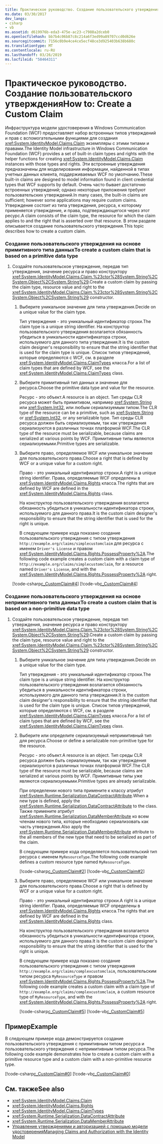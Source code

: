 ```yaml
---
title: Практическое руководство. Создание пользовательского утверждения
ms.date: 03/30/2017
dev_langs:
- csharp
- vb
ms.assetid: d619976b-eda3-475e-ac23-c7988a2dceb0
ms.openlocfilehash: bb7b4c06b87c8c214a6f3ed99a89707ccd0d626e
ms.sourcegitcommit: 7156c0b9e4ce4ce5ecf48ce3d925403b638b680c
ms.translationtype: MT
ms.contentlocale: ru-RU
ms.lasthandoff: 03/26/2019
ms.locfileid: "58464311"
---
```

# <a name="how-to-create-a-custom-claim"></a><span data-ttu-id="d89e5-102">Практическое руководство. Создание пользовательского утверждения</span><span class="sxs-lookup"><span data-stu-id="d89e5-102">How to: Create a Custom Claim</span></span>
<span data-ttu-id="d89e5-103">Инфраструктура модели удостоверения в Windows Communication Foundation (WCF) предоставляет набор встроенных типов утверждений и прав с вспомогательными функциями для создания <xref:System.IdentityModel.Claims.Claim> экземпляры с этими типами и правами.</span><span class="sxs-lookup"><span data-stu-id="d89e5-103">The Identity Model infrastructure in Windows Communication Foundation (WCF) provides a set of built-in claim types and rights with the helper functions for creating <xref:System.IdentityModel.Claims.Claim> instances with those types and rights.</span></span> <span data-ttu-id="d89e5-104">Эти встроенные утверждения предназначены для моделирования информации, найденной в типах учетных данных клиента, поддерживаемых WCF по умолчанию.</span><span class="sxs-lookup"><span data-stu-id="d89e5-104">These built-in claims are designed to model information found in client credential types that WCF supports by default.</span></span> <span data-ttu-id="d89e5-105">Очень часто бывает достаточно встроенных утверждений; однако некоторые приложения требуют пользовательских утверждений.</span><span class="sxs-lookup"><span data-stu-id="d89e5-105">In many cases, the built-in claims are sufficient; however some applications may require custom claims.</span></span> <span data-ttu-id="d89e5-106">Утверждение состоит из типа утверждения, ресурса, к которому применяется утверждение, и права, подтверждающегося через этот ресурс.</span><span class="sxs-lookup"><span data-stu-id="d89e5-106">A claim consists of the claim type, the resource for which the claim applies to and the right that is asserted over that resource.</span></span> <span data-ttu-id="d89e5-107">В этом разделе описывается создание пользовательского утверждения.</span><span class="sxs-lookup"><span data-stu-id="d89e5-107">This topic describes how to create a custom claim.</span></span>  
  
### <a name="to-create-a-custom-claim-that-is-based-on-a-primitive-data-type"></a><span data-ttu-id="d89e5-108">Создание пользовательского утверждения на основе примитивного типа данных</span><span class="sxs-lookup"><span data-stu-id="d89e5-108">To create a custom claim that is based on a primitive data type</span></span>  
  
1.  <span data-ttu-id="d89e5-109">Создайте пользовательское утверждение, передав тип утверждения, значение ресурса и право конструктору <xref:System.IdentityModel.Claims.Claim.%23ctor%28System.String%2CSystem.Object%2CSystem.String%29>.</span><span class="sxs-lookup"><span data-stu-id="d89e5-109">Create a custom claim by passing the claim type, resource value and right to the <xref:System.IdentityModel.Claims.Claim.%23ctor%28System.String%2CSystem.Object%2CSystem.String%29> constructor.</span></span>  
  
    1.  <span data-ttu-id="d89e5-110">Выберите уникальное значение для типа утверждения.</span><span class="sxs-lookup"><span data-stu-id="d89e5-110">Decide on a unique value for the claim type.</span></span>  
  
         <span data-ttu-id="d89e5-111">Тип утверждения - это уникальный идентификатор строки.</span><span class="sxs-lookup"><span data-stu-id="d89e5-111">The claim type is a unique string identifier.</span></span> <span data-ttu-id="d89e5-112">На конструктор пользовательского утверждения возлагается обязанность убедиться в уникальности идентификатора строки, используемого для данного типа утверждения.</span><span class="sxs-lookup"><span data-stu-id="d89e5-112">It is the custom claim designer's responsibility to ensure that the string identifier that is used for the claim type is unique.</span></span> <span data-ttu-id="d89e5-113">Список типов утверждений, которые определяются с WCF, см. в разделе <xref:System.IdentityModel.Claims.ClaimTypes> класса.</span><span class="sxs-lookup"><span data-stu-id="d89e5-113">For a list of claim types that are defined by WCF, see the <xref:System.IdentityModel.Claims.ClaimTypes> class.</span></span>  
  
    2.  <span data-ttu-id="d89e5-114">Выберите примитивный тип данных и значение для ресурса.</span><span class="sxs-lookup"><span data-stu-id="d89e5-114">Choose the primitive data type and value for the resource.</span></span>  
  
         <span data-ttu-id="d89e5-115">Ресурс - это объект.</span><span class="sxs-lookup"><span data-stu-id="d89e5-115">A resource is an object.</span></span> <span data-ttu-id="d89e5-116">Тип среды CLR ресурса может быть примитивом, например <xref:System.String> или <xref:System.Int32>, или любым сериализуемым типом.</span><span class="sxs-lookup"><span data-stu-id="d89e5-116">The CLR type of the resource can be a primitive, such as <xref:System.String> or <xref:System.Int32>, or any serializable type.</span></span> <span data-ttu-id="d89e5-117">Тип среды CLR ресурса должен быть сериализуемым, так как утверждения сериализуются в различных точках платформой WCF.</span><span class="sxs-lookup"><span data-stu-id="d89e5-117">The CLR type of the resource must be serializable, because claims are serialized at various points by WCF.</span></span> <span data-ttu-id="d89e5-118">Примитивные типы являются сериализуемыми.</span><span class="sxs-lookup"><span data-stu-id="d89e5-118">Primitive types are serializable.</span></span>  
  
    3.  <span data-ttu-id="d89e5-119">Выберите право, определяемое WCF или уникальное значение для пользовательского права.</span><span class="sxs-lookup"><span data-stu-id="d89e5-119">Choose a right that is defined by WCF or a unique value for a custom right.</span></span>  
  
         <span data-ttu-id="d89e5-120">Право - это уникальный идентификатор строки.</span><span class="sxs-lookup"><span data-stu-id="d89e5-120">A right is a unique string identifier.</span></span> <span data-ttu-id="d89e5-121">Права, определяемые WCF определены в <xref:System.IdentityModel.Claims.Rights> класса.</span><span class="sxs-lookup"><span data-stu-id="d89e5-121">The rights that are defined by WCF are defined in the <xref:System.IdentityModel.Claims.Rights> class.</span></span>  
  
         <span data-ttu-id="d89e5-122">На конструктор пользовательского утверждения возлагается обязанность убедиться в уникальности идентификатора строки, используемого для данного права.</span><span class="sxs-lookup"><span data-stu-id="d89e5-122">It is the custom claim designer's responsibility to ensure that the string identifier that is used for the right is unique.</span></span>  
  
         <span data-ttu-id="d89e5-123">В следующем примере кода показано создание пользовательского утверждения с типом утверждения `http://example.org/claims/simplecustomclaim` для ресурса с именем `Driver's License` и правом <xref:System.IdentityModel.Claims.Rights.PossessProperty%2A>.</span><span class="sxs-lookup"><span data-stu-id="d89e5-123">The following code example creates a custom claim with a claim type of `http://example.org/claims/simplecustomclaim`, for a resource named `Driver's License`, and with the <xref:System.IdentityModel.Claims.Rights.PossessProperty%2A> right.</span></span>  
  
     [!code-csharp[c_CustomClaim#4](../../../../samples/snippets/csharp/VS_Snippets_CFX/c_customclaim/cs/c_customclaim.cs#4)]
     [!code-vb[c_CustomClaim#4](../../../../samples/snippets/visualbasic/VS_Snippets_CFX/c_customclaim/vb/c_customclaim.vb#4)]  
  
### <a name="to-create-a-custom-claim-that-is-based-on-a-non-primitive-data-type"></a><span data-ttu-id="d89e5-124">Создание пользовательского утверждения на основе непримитивного типа данных</span><span class="sxs-lookup"><span data-stu-id="d89e5-124">To create a custom claim that is based on a non-primitive data type</span></span>  
  
1.  <span data-ttu-id="d89e5-125">Создайте пользовательское утверждение, передав тип утверждения, значение ресурса и право конструктору <xref:System.IdentityModel.Claims.Claim.%23ctor%28System.String%2CSystem.Object%2CSystem.String%29>.</span><span class="sxs-lookup"><span data-stu-id="d89e5-125">Create a custom claim by passing the claim type, resource value and right to the <xref:System.IdentityModel.Claims.Claim.%23ctor%28System.String%2CSystem.Object%2CSystem.String%29> constructor.</span></span>  
  
    1.  <span data-ttu-id="d89e5-126">Выберите уникальное значение для типа утверждения.</span><span class="sxs-lookup"><span data-stu-id="d89e5-126">Decide on a unique value for the claim type.</span></span>  
  
         <span data-ttu-id="d89e5-127">Тип утверждения - это уникальный идентификатор строки.</span><span class="sxs-lookup"><span data-stu-id="d89e5-127">The claim type is a unique string identifier.</span></span> <span data-ttu-id="d89e5-128">На конструктор пользовательского утверждения возлагается обязанность убедиться в уникальности идентификатора строки, используемого для данного типа утверждения.</span><span class="sxs-lookup"><span data-stu-id="d89e5-128">It is the custom claim designer's responsibility to ensure that the string identifier that is used for the claim type is unique.</span></span> <span data-ttu-id="d89e5-129">Список типов утверждений, которые определяются с WCF, см. в разделе <xref:System.IdentityModel.Claims.ClaimTypes> класса.</span><span class="sxs-lookup"><span data-stu-id="d89e5-129">For a list of claim types that are defined by WCF, see the <xref:System.IdentityModel.Claims.ClaimTypes> class.</span></span>  
  
    2.  <span data-ttu-id="d89e5-130">Выберите или определите сериализуемый непримитивный тип для ресурса.</span><span class="sxs-lookup"><span data-stu-id="d89e5-130">Choose or define a serializable non-primitive type for the resource.</span></span>  
  
         <span data-ttu-id="d89e5-131">Ресурс - это объект.</span><span class="sxs-lookup"><span data-stu-id="d89e5-131">A resource is an object.</span></span> <span data-ttu-id="d89e5-132">Тип среды CLR ресурса должен быть сериализуемым, так как утверждения сериализуются в различных точках платформой WCF.</span><span class="sxs-lookup"><span data-stu-id="d89e5-132">The CLR type of the resource must be serializable, because claims are serialized at various points by WCF.</span></span> <span data-ttu-id="d89e5-133">Примитивные типы уже являются сериализуемыми.</span><span class="sxs-lookup"><span data-stu-id="d89e5-133">Primitive types are already serializable.</span></span>  
  
         <span data-ttu-id="d89e5-134">При определении нового типа примените к классу атрибут <xref:System.Runtime.Serialization.DataContractAttribute>.</span><span class="sxs-lookup"><span data-stu-id="d89e5-134">When a new type is defined, apply the <xref:System.Runtime.Serialization.DataContractAttribute> to the class.</span></span> <span data-ttu-id="d89e5-135">Также примените атрибут <xref:System.Runtime.Serialization.DataMemberAttribute> ко всем членам нового типа, которые необходимо сериализовать как часть утверждения.</span><span class="sxs-lookup"><span data-stu-id="d89e5-135">Also apply the <xref:System.Runtime.Serialization.DataMemberAttribute> attribute to the all members of the new type that need to be serialized as part of the claim.</span></span>  
  
         <span data-ttu-id="d89e5-136">В следующем примере кода определяется пользовательский тип ресурса с именем `MyResourceType`.</span><span class="sxs-lookup"><span data-stu-id="d89e5-136">The following code example defines a custom resource type named `MyResourceType`.</span></span>  
  
         [!code-csharp[c_CustomClaim#2](../../../../samples/snippets/csharp/VS_Snippets_CFX/c_customclaim/cs/c_customclaim.cs#2)] 
         [!code-vb[c_CustomClaim#2](../../../../samples/snippets/visualbasic/VS_Snippets_CFX/c_customclaim/vb/c_customclaim.vb#2)]        
  
    3.  <span data-ttu-id="d89e5-137">Выберите право, определяемое WCF или уникальное значение для пользовательского права.</span><span class="sxs-lookup"><span data-stu-id="d89e5-137">Choose a right that is defined by WCF or a unique value for a custom right.</span></span>  
  
         <span data-ttu-id="d89e5-138">Право - это уникальный идентификатор строки.</span><span class="sxs-lookup"><span data-stu-id="d89e5-138">A right is a unique string identifier.</span></span> <span data-ttu-id="d89e5-139">Права, определяемые WCF определены в <xref:System.IdentityModel.Claims.Rights> класса.</span><span class="sxs-lookup"><span data-stu-id="d89e5-139">The rights that are defined by WCF are defined in the <xref:System.IdentityModel.Claims.Rights> class.</span></span>  
  
         <span data-ttu-id="d89e5-140">На конструктор пользовательского утверждения возлагается обязанность убедиться в уникальности идентификатора строки, используемого для данного права.</span><span class="sxs-lookup"><span data-stu-id="d89e5-140">It is the custom claim designer's responsibility to ensure that the string identifier that is used for the right is unique.</span></span>  
  
         <span data-ttu-id="d89e5-141">В следующем примере кода показано создание пользовательского утверждения с типом утверждения `http://example.org/claims/complexcustomclaim`, пользовательским типом ресурса `MyResourceType` и правом <xref:System.IdentityModel.Claims.Rights.PossessProperty%2A>.</span><span class="sxs-lookup"><span data-stu-id="d89e5-141">The following code example creates a custom claim with a claim type of `http://example.org/claims/complexcustomclaim`, a custom resource type of `MyResourceType`, and with the <xref:System.IdentityModel.Claims.Rights.PossessProperty%2A> right.</span></span>  
  
         [!code-csharp[c_CustomClaim#5](../../../../samples/snippets/csharp/VS_Snippets_CFX/c_customclaim/cs/c_customclaim.cs#5)] 
         [!code-vb[c_CustomClaim#5](../../../../samples/snippets/visualbasic/VS_Snippets_CFX/c_customclaim/vb/c_customclaim.vb#5)]     
  
## <a name="example"></a><span data-ttu-id="d89e5-142">Пример</span><span class="sxs-lookup"><span data-stu-id="d89e5-142">Example</span></span>  
 <span data-ttu-id="d89e5-143">В следующем примере кода демонстрируется создание пользовательского утверждения с примитивным типом ресурса и пользовательского утверждения с непримитивным типом ресурса.</span><span class="sxs-lookup"><span data-stu-id="d89e5-143">The following code example demonstrates how to create a custom claim with a primitive resource type and a custom claim with a non-primitive resource type.</span></span>  
  
 [!code-csharp[c_CustomClaim#0](../../../../samples/snippets/csharp/VS_Snippets_CFX/c_customclaim/cs/c_customclaim.cs#0)]
 [!code-vb[c_CustomClaim#0](../../../../samples/snippets/visualbasic/VS_Snippets_CFX/c_customclaim/vb/c_customclaim.vb#0)]  
  
## <a name="see-also"></a><span data-ttu-id="d89e5-144">См. также</span><span class="sxs-lookup"><span data-stu-id="d89e5-144">See also</span></span>
- <xref:System.IdentityModel.Claims.Claim>
- <xref:System.IdentityModel.Claims.Rights>
- <xref:System.IdentityModel.Claims.ClaimTypes>
- <xref:System.Runtime.Serialization.DataContractAttribute>
- <xref:System.Runtime.Serialization.DataMemberAttribute>
- [<span data-ttu-id="d89e5-145">Управление утверждениями и авторизацией с помощью модели удостоверения</span><span class="sxs-lookup"><span data-stu-id="d89e5-145">Managing Claims and Authorization with the Identity Model</span></span>](../../../../docs/framework/wcf/feature-details/managing-claims-and-authorization-with-the-identity-model.md)
